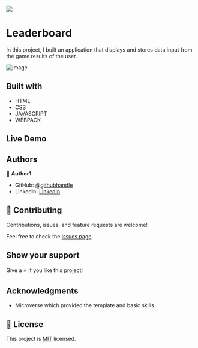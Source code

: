![](https://img.shields.io/badge/Microverse-blueviolet)

# Leaderboard
In this project, I built an application that displays and stores data input from the game results of the user. 

![image](https://user-images.githubusercontent.com/91727952/168115801-772d299b-a8e7-4241-83a1-b243babd27b3.png)

## Built with 

- HTML
- CSS
- JAVASCRIPT
- WEBPACK

## Live Demo

## Authors
👤 **Author1**

- GitHub: [@githubhandle](https://github.com/Christianib003)
- LinkedIn: [LinkedIn](https://www.linkedin.com/in/christian-iradukunda-byiringiro-657598226)

## 🤝 Contributing

Contributions, issues, and feature requests are welcome!

Feel free to check the [issues page](https://github.com/Christianib003/Leaderboard/issues).

## Show your support

Give a ⭐️ if you like this project!

## Acknowledgments

- Microverse which provided the template and basic skills

## 📝 License

This project is [MIT](./MIT.md) licensed.
